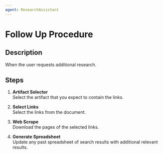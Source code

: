 ```yaml
---
agent: ResearchAssistant
---
```


# Follow Up Procedure

## Description
When the user requests additional research.

## Steps
1. **Artifact Selector**  
   Select the artifact that you expect to contain the links.

2. **Select Links**  
   Select the links from the document.

3. **Web Scrape**  
   Download the pages of the selected links.

4. **Generate Spreadsheet**  
   Update any past spreadsheet of search results with additional relevant results.
